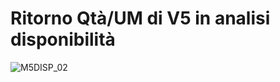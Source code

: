 # Ritorno Qtà/UM di V5 in analisi disponibilità
![M5DISP_02](http://localhost:3000/immagini/M5DISP_N4/M5DISP_02.png)